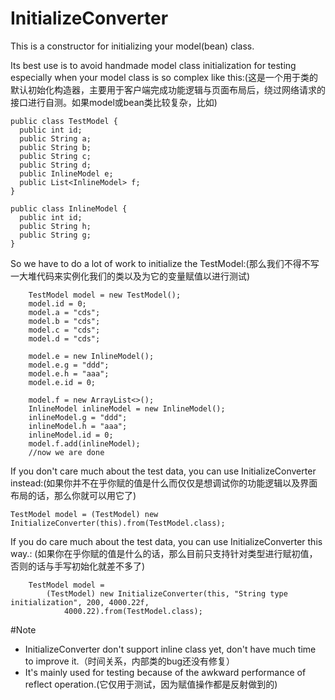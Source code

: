 # InitializeConverter
This is a constructor for initializing your model(bean) class. 


Its best use is to avoid handmade model class initialization for testing especially when your model class is so complex like this:(这是一个用于类的默认初始化构造器，主要用于客户端完成功能逻辑与页面布局后，绕过网络请求的接口进行自测。如果model或bean类比较复杂，比如)

```
public class TestModel {
  public int id;
  public String a;
  public String b;
  public String c;
  public String d;
  public InlineModel e;
  public List<InlineModel> f;
}

public class InlineModel {
  public int id;
  public String h;
  public String g;
}
```

So we have to do a lot of work to initialize the TestModel:(那么我们不得不写一大堆代码来实例化我们的类以及为它的变量赋值以进行测试)

```
    TestModel model = new TestModel();
    model.id = 0;
    model.a = "cds";
    model.b = "cds";
    model.c = "cds";
    model.d = "cds";
    
    model.e = new InlineModel();
    model.e.g = "ddd";
    model.e.h = "aaa";
    model.e.id = 0;
    
    model.f = new ArrayList<>();
    InlineModel inlineModel = new InlineModel();
    inlineModel.g = "ddd";
    inlineModel.h = "aaa";
    inlineModel.id = 0;
    model.f.add(inlineModel);
    //now we are done
```

If you don't care much about the test data, you can use InitializeConverter instead:(如果你并不在乎你赋的值是什么而仅仅是想调试你的功能逻辑以及界面布局的话，那么你就可以用它了)
```
TestModel model = (TestModel) new InitializeConverter(this).from(TestModel.class);
```

If you do care much about the test data, you can use InitializeConverter this way.: (如果你在乎你赋的值是什么的话，那么目前只支持针对类型进行赋初值，否则的话与手写初始化就差不多了)

```
    TestModel model =
        (TestModel) new InitializeConverter(this, "String type initialization", 200, 4000.22f,
            4000.22).from(TestModel.class);
```

#Note
* InitializeConverter don't support inline class yet, don't have much time to improve it.（时间关系，内部类的bug还没有修复）
* It's mainly used for testing because of the awkward performance of reflect operation.(它仅用于测试，因为赋值操作都是反射做到的)

